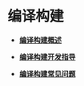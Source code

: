 # 编译构建<a name="ZH-CN_TOPIC_0000001074146280"></a>

-   **[编译构建概述](编译构建概述.md)**  

-   **[编译构建开发指导](编译构建开发指导.md)**  

-   **[编译构建常见问题](编译构建常见问题.md)**  


